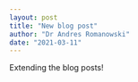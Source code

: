 ```yaml
---
layout: post
title: "New blog post"
author: "Dr Andres Romanowski"
date: "2021-03-11"
---
```


Extending the blog posts!
